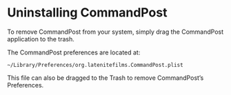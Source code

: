 # Uninstalling CommandPost

To remove CommandPost from your system, simply drag the CommandPost application to the trash.

The CommandPost preferences are located at:

`~/Library/Preferences/org.latenitefilms.CommandPost.plist`

This file can also be dragged to the Trash to remove CommandPost’s Preferences.

